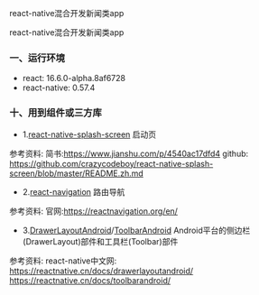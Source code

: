 react-native混合开发新闻类app

react-native混合开发新闻类app

### 一、运行环境

- react: 16.6.0-alpha.8af6728
- react-native: 0.57.4





### 十、用到组件或三方库

- 1.[react-native-splash-screen](https://github.com/crazycodeboy/react-native-splash-screenhttp:// "react-native-splash-screen") 启动页

参考资料:
简书:https://www.jianshu.com/p/4540ac17dfd4
github: https://github.com/crazycodeboy/react-native-splash-screen/blob/master/README.zh.md


- 2.[react-navigation](https://github.com/react-navigation/react-navigation "react-navigation") 路由导航

参考资料:
官网:https://reactnavigation.org/en/


- 3.[DrawerLayoutAndroid](https://reactnative.cn/docs/drawerlayoutandroid/ "DrawerLayoutAndroid")/[ToolbarAndroid](https://reactnative.cn/docs/toolbarandroid/ "ToolbarAndroid")  Android平台的侧边栏(DrawerLayout)部件和工具栏(Toolbar)部件

参考资料:
react-native中文网:
https://reactnative.cn/docs/drawerlayoutandroid/
https://reactnative.cn/docs/toolbarandroid/

